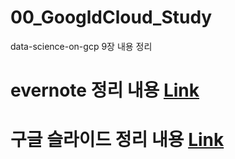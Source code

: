 # 00_GoogldCloud_Study
data-science-on-gcp 9장 내용 정리


# evernote 정리 내용 [Link](https://www.evernote.com/l/ArQkVkszrolOcZHpovtsv4aq9iJeEUsNpvc/)

# 구글 슬라이드 정리 내용 [Link](https://docs.google.com/presentation/d/1bfVGvhyF8Oi-Iijg9e5XLAPZLyqosHKuK0P6tvjE2Rg/edit?usp=sharing)
